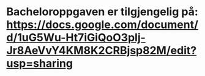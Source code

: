 # Bacheloroppgaven er tilgjengelig på: https://docs.google.com/document/d/1uG5Wu-Ht7iGiQoO3plj-Jr8AeVvY4KM8K2CRBjsp82M/edit?usp=sharing
